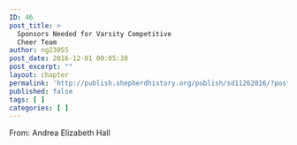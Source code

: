 ```yaml
---
ID: 46
post_title: >
  Sponsors Needed for Varsity Competitive
  Cheer Team
author: ng23055
post_date: 2016-12-01 00:05:38
post_excerpt: ""
layout: chapter
permalink: 'http://publish.shepherdhistory.org/publish/sd11262016/?post_type=chapter&p=46'
published: false
tags: [ ]
categories: [ ]
---
```

From: Andrea Elizabeth Hall